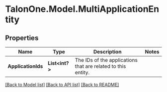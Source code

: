 # TalonOne.Model.MultiApplicationEntity
## Properties

Name | Type | Description | Notes
------------ | ------------- | ------------- | -------------
**ApplicationIds** | **List&lt;int?&gt;** | The IDs of the applications that are related to this entity. | 

[[Back to Model list]](../README.md#documentation-for-models) [[Back to API list]](../README.md#documentation-for-api-endpoints) [[Back to README]](../README.md)

